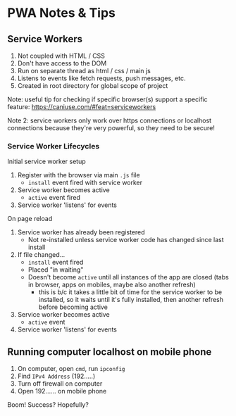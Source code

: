 # PWA Notes & Tips

## Service Workers

1. Not coupled with HTML / CSS
1. Don't have access to the DOM
1. Run on separate thread as html / css / main js
1. Listens to events like fetch requests, push messages, etc.
1. Created in root directory for global scope of project

Note: useful tip for checking if specific browser(s) support a specific feature: https://caniuse.com/#feat=serviceworkers

Note 2: service workers only work over https connections or localhost connections because they're very powerful, so they need to be secure!

### Service Worker Lifecycles

Initial service worker setup

1. Register with the browser via main `.js` file
    - `install` event fired with service worker
1. Service worker becomes active
    - `active` event fired
1. Service worker 'listens' for events

On page reload

1. Service worker has already been registered
    - Not re-installed unless service worker code has changed since last install
1. If file changed...
    - `install` event fired
    - Placed "in waiting"
    - Doesn't become `active` until all instances of the app are closed (tabs in browser, apps on mobiles, maybe also another refresh)
        - this is b/c it takes a little bit of time for the service worker to be installed, so it waits until it's fully installed, then another refresh before becoming active
1. Service worker becomes active
    - `active` event
1. Service worker 'listens' for events

## Running computer localhost on mobile phone

1. On computer, open `cmd`, run `ipconfig`
1. Find `IPv4 Address` (192.....)
1. Turn off firewall on computer
1. Open 192...... on mobile phone

Boom! Success? Hopefully?
